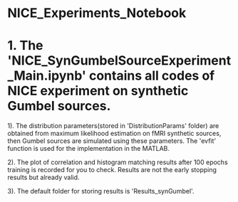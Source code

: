 # NICE_Experiments_Notebook

# 1. The 'NICE_SynGumbelSourceExperiment_Main.ipynb' contains all codes of NICE experiment on synthetic Gumbel sources.
1). The distribution parameters(stored in 'DistributionParams' folder) are obtained from maximum likelihood estimation on fMRI synthetic sources, then Gumbel sources are simulated using these parameters. The 'evfit' function is used for the implementation in the MATLAB.

2). The plot of correlation and histogram matching results after 100 epochs training is recorded for you to check. Results are not the early stopping results but already valid.

3). The default folder for storing results is 'Results_synGumbel'.
